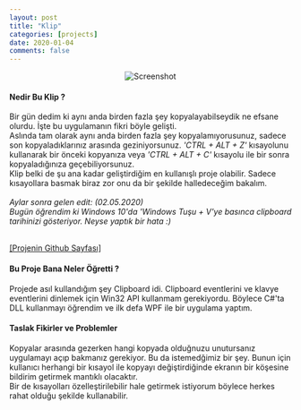 ```yaml
---
layout: post
title: "Klip"
categories: [projects]
date: 2020-01-04
comments: false
---
```


<div style="text-align: center;">
	<img src="../../../../assets/img/klipss.jpg" alt="Screenshot">
</div>

#### **Nedir Bu Klip ?**
Bir gün dedim ki aynı anda birden fazla şey kopyalayabilseydik ne efsane olurdu. İşte bu uygulamanın fikri böyle gelişti.<br>
Aslında tam olarak aynı anda birden fazla şey kopyalamıyorusunuz, sadece son kopyaladıklarınız arasında geziniyorsunuz. *'CTRL + ALT + Z'* kısayolunu kullanarak bir önceki kopyanıza veya *'CTRL + ALT + C'* kısayolu ile bir sonra kopyaladığınıza geçebiliyorsunuz.<br>
Klip belki de şu ana kadar geliştirdiğim en kullanışlı proje olabilir. Sadece kısayollara basmak biraz zor onu da bir şekilde halledeceğim bakalım.<br><br>
*Aylar sonra gelen edit: (02.05.2020) <br>
Bugün öğrendim ki Windows 10'da 'Windows Tuşu + V'ye basınca clipboard tarihinizi gösteriyor. Neyse yaptık bir hata :)*
<br><br>

[[Projenin Github Sayfası]](https://github.com/aeren108/klip)

#### **Bu Proje Bana Neler Öğretti ?**
Projede asıl kullandığım şey Clipboard idi. Clipboard eventlerini ve klavye eventlerini dinlemek için Win32 API kullanmam gerekiyordu. Böylece C#'ta DLL kullanmayı öğrendim ve ilk defa WPF ile bir uygulama yaptım.

#### **Taslak Fikirler ve Problemler**
Kopyalar arasında gezerken hangi kopyada olduğnuzu unutursanız uygulamayı açıp bakmanız gerekiyor. Bu da istemedğimiz bir şey. Bunun için kullanıcı herhangi bir kısayol ile kopyayı değiştirdiğinde ekranın bir köşesine bildirim getirmek mantıklı olacaktır.<br>
Bir de kısayolları özelleştirilebilir hale getirmek istiyorum böylece herkes rahat olduğu şekilde kullanabilir.